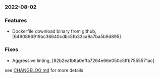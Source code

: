 ### 2022-08-02

### Features
+ Dockerfile download binary from github, [6490866919bc36640cdbc5fb33ca9a7ba5b9d895]

### Fixes
+ Aggressive linting, [82b2ea1b8a0effa7264e66e050c5ffb7555571ac]

see <a href='https://github.com/mrjackwills/belugasnooze_pi/blob/main/CHANGELOG.md'>CHANGELOG.md</a> for more details
